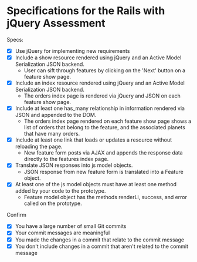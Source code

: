 # Specifications for the Rails with jQuery Assessment

Specs:
- [x] Use jQuery for implementing new requirements
- [x] Include a show resource rendered using jQuery and an Active Model Serialization JSON backend.
	- User can sift through features by clicking on the 'Next' button on a feature show page.
- [x] Include an index resource rendered using jQuery and an Active Model Serialization JSON backend.
	- The orders index page is rendered via jQuery and JSON on each feature show page.
- [x] Include at least one has_many relationship in information rendered via JSON and appended to the DOM.
	- The orders index page rendered on each feature show page shows a list of orders that belong to the feature, and the associated planets that have many orders.
- [x] Include at least one link that loads or updates a resource without reloading the page.
	- New feature form posts via AJAX and appends the response data directly to the features index page.
- [x] Translate JSON responses into js model objects.
	- JSON response from new feature form is translated into a Feature object.
- [x] At least one of the js model objects must have at least one method added by your code to the prototype.
	- Feature model object has the methods renderLi, success, and error called on the prototype.

Confirm
- [x] You have a large number of small Git commits
- [x] Your commit messages are meaningful
- [x] You made the changes in a commit that relate to the commit message
- [x] You don't include changes in a commit that aren't related to the commit message
